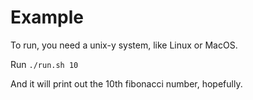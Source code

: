 # Example

To run, you need a unix-y system, like Linux or MacOS.

Run `./run.sh 10`

And it will print out the 10th fibonacci number, hopefully.
